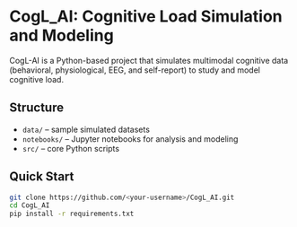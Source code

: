 # CogL_AI: Cognitive Load Simulation and Modeling

CogL-AI is a Python-based project that simulates multimodal cognitive data 
(behavioral, physiological, EEG, and self-report) to study and model cognitive load.

## Structure
- `data/` – sample simulated datasets  
- `notebooks/` – Jupyter notebooks for analysis and modeling  
- `src/` – core Python scripts  

## Quick Start
```bash
git clone https://github.com/<your-username>/CogL_AI.git
cd CogL_AI
pip install -r requirements.txt
